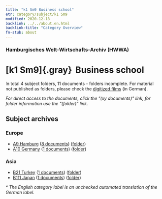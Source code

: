 ```yaml
---
title: "k1 Sm9 Business school"
etr: category/subject/k1 Sm9
modified: 2020-12-18
backlink: ../../about.en.html
backlink-title: "Category Overview"
fn-stub: about
---
```


### Hamburgisches Welt-Wirtschafts-Archiv (HWWA)
# [k1 Sm9]{.gray}&#8201; Business school&#160; 





In total 4 subject folders, 11 documents - folders incomplete.
For material not published as folders, please check the [digitized films](/film/h1_sh) (in German).

_For direct access to the documents, click the "(xy documents)" link, for folder information use the "(folder)" link._

## Subject archives



### Europe

- [A9 Hamburg](../../../geo/about.en.html#A9) (<a href="https://dfg-viewer.de/show/?tx_dlf[id]=https://pm20.zbw.eu/mets/sh/1409xx/140905/1447xx/144733/public.mets.en.xml" target="_blank">8 documents</a>) ([folder](http://purl.org/pressemappe20/folder/sh/140905,144733))
- [A10 Germany](../../../geo/about.en.html#A10) (<a href="https://dfg-viewer.de/show/?tx_dlf[id]=https://pm20.zbw.eu/mets/sh/1261xx/126128/1447xx/144733/public.mets.en.xml" target="_blank">1 documents</a>) ([folder](http://purl.org/pressemappe20/folder/sh/126128,144733))

### Asia

- [B21 Turkey](../../../geo/about.en.html#B21) (<a href="https://dfg-viewer.de/show/?tx_dlf[id]=https://pm20.zbw.eu/mets/sh/1411xx/141111/1447xx/144733/public.mets.en.xml" target="_blank">1 documents</a>) ([folder](http://purl.org/pressemappe20/folder/sh/141111,144733))
- [B111 Japan](../../../geo/about.en.html#B111) (<a href="https://dfg-viewer.de/show/?tx_dlf[id]=https://pm20.zbw.eu/mets/sh/1412xx/141272/1447xx/144733/public.mets.en.xml" target="_blank">1 documents</a>) ([folder](http://purl.org/pressemappe20/folder/sh/141272,144733))


_* The English category label is an unchecked automated translation of the German label._

